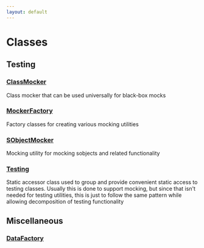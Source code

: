 ```yaml
---
layout: default
---
```

# Classes
## Testing

### [ClassMocker](/Testing/ClassMocker.md)

Class mocker that can be used universally for black-box mocks

### [MockerFactory](/Testing/MockerFactory.md)

Factory classes for creating various mocking utilities

### [SObjectMocker](/Testing/SObjectMocker.md)

Mocking utility for mocking sobjects and related functionality

### [Testing](/Testing/Testing.md)

Static accessor class used to group and provide convenient static access to testing classes. Usually this is done to support mocking, but since that isn&apos;t needed for testing utilities, this is just to follow the same pattern while allowing decomposition of testing functionality
## Miscellaneous

### [DataFactory](/Misc/DataFactory.md)


